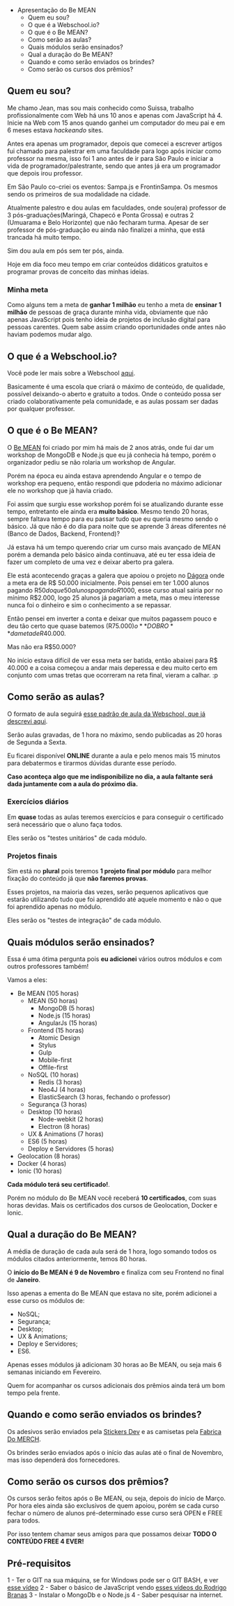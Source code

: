 * Apresentação do Be MEAN
    - Quem eu sou?
    - O que é a Webschool.io?
    - O que é o Be MEAN?
    - Como serão as aulas?
    - Quais módulos serão ensinados?
    - Qual a duração do Be MEAN?
    - Quando e como serão enviados os brindes?
    - Como serão os cursos dos prêmios?

## Quem eu sou?

Me chamo Jean, mas sou mais conhecido como Suissa, trabalho profissionalmente com Web há uns 10 anos e apenas com JavaScript há 4. Inicie na Web com 15 anos quando ganhei um computador do meu pai e em 6 meses estava *hackeando* sites.

Antes era apenas um programador, depois que comecei a escrever artigos fui chamado para palestrar em uma faculdade para logo após iniciar como professor na mesma, isso foi 1 ano antes de ir para São Paulo e iniciar a vida de programador/palestrante, sendo que antes já era um programador que depois irou professor.

Em São Paulo co-criei os eventos: Sampa.js e FrontinSampa. Os mesmos sendo os primeiros de sua modalidade na cidade.

Atualmente palestro e dou aulas em faculdades, onde sou(era) professor de 3 pós-graduações(Maringá, Chapecó e Ponta Grossa) e outras 2 (Umuarama e Belo Horizonte) que não fecharam turma. Apesar de ser professor de pós-graduação eu ainda não finalizei a minha, que está trancada há muito tempo.

Sim dou aula em pós sem ter pós, ainda.

Hoje em dia foco meu tempo em criar conteúdos didáticos gratuitos e programar provas de conceito das minhas ideias.

### Minha meta

Como alguns tem a meta de **ganhar 1 milhão** eu tenho a meta de **ensinar 1 milhão** de pessoas de graça durante minha vida, obviamente que não apenas JavaScript pois tenho ideia de projetos de inclusão digital para pessoas carentes. Quem sabe assim criando oportunidades onde antes não haviam podemos mudar algo.

## O que é a Webschool.io?

Você pode ler mais sobre a Webschool [aqui](http://nomadev.com.br/webschool-io-uma-escola-online-para-deixar-qualquer-conte%C3%BAdo-aberto-e-gratuito-para-sempre/).

Basicamente é uma escola que criará o máximo de conteúdo, de qualidade, possível deixando-o aberto e gratuito a todos. Onde o conteúdo possa ser criado colaborativamente pela comunidade, e as aulas possam ser dadas por qualquer professor.

## O que é o Be MEAN?

O [Be MEAN](http://bemean.com.br) foi criado por mim há mais de 2 anos atrás, onde fui dar um workshop de MongoDB e Node.js que eu já conhecia há tempo, porém o organizador pediu se não rolaria um workshop de Angular.

Porém na época eu ainda estava aprendendo Angular e o tempo de workshop era pequeno, então respondi que pdoderia no máximo adicionar ele no workshop que já havia criado.

Foi assim que surgiu esse workshop porém foi se atualizando durante esse tempo, entretanto ele ainda era **muito básico**. Mesmo tendo 20 horas, sempre faltava tempo para eu passar tudo que eu queria mesmo sendo o básico. Já que não é do dia para noite que se aprende 3 áreas diferentes né (Banco de Dados, Backend, Frontend)?

Já estava há um tempo querendo criar um curso mais avançado de MEAN porém a demanda pelo básico ainda continuava, até eu ter essa ideia de fazer um completo de uma vez e deixar aberto pra galera.

Ele está acontecendo graças a galera que apoiou o projeto no [Dágora](http://dagora.net/be-mean/) onde a meta era de R$ 50.000 inicialmente. Pois pensei em ter 1.000 alunos pagando R$50 do que 50 alunos pagando R$1000, esse curso atual sairia por no mínimo R$2.000, logo 25 alunos já pagariam a meta, mas o meu interesse nunca foi o dinheiro e sim o conhecimento a se repassar.

Então pensei em inverter a conta e deixar que muitos pagassem pouco e deu tão certo que quase batemos (R$75.000) o **DOBRO** da meta de R$40.000.

Mas não era R$50.000?

No início estava difícil de ver essa meta ser batida, então abaixei para R$ 40.000 e a coisa começou a andar mais deperessa e deu muito certo em conjunto com umas tretas que ocorreram na reta final, vieram a calhar. :p

## Como serão as aulas?

O formato de aula seguirá [esse padrão de aula da Webschool, que já descrevi aqui](http://nomadev.com.br/webschool-io-formato-de-aula/).

Serão aulas gravadas, de 1 hora no máximo, sendo publicadas as 20 horas de Segunda a Sexta.

Eu ficarei disponível **ONLINE** durante a aula e pelo menos mais 15 minutos para debatermos e tirarmos dúvidas durante esse período.

**Caso aconteça algo que me indisponibilize no dia, a aula faltante será dada juntamente com a aula do próximo dia.**

### Exercícios diários

Em **quase** todas as aulas teremos exercícios e para conseguir o certificado será necessário que o aluno faça todos.

Eles serão os "testes unitários" de cada módulo.

### Projetos finais

Sim está no **plural** pois teremos **1 projeto final por módulo** para melhor fixação do conteúdo já que **não faremos provas**.

Esses projetos, na maioria das vezes, serão pequenos aplicativos que estarão utilizando tudo que foi aprendido até aquele momento e não o que foi aprendido apenas no módulo.

Eles serão os "testes de integração" de cada módulo.

## Quais módulos serão ensinados?

Essa é uma ótima pergunta pois **eu adicionei** vários outros módulos e com outros professores também!

Vamos a eles:

- Be MEAN (105 horas)
    + MEAN (50 horas)
        * MongoDB (5 horas)
        * Node.js (15 horas)
        * AngularJs (15 horas)
    + Frontend (15 horas)
        * Atomic Design
        * Stylus
        * Gulp
        * Mobile-first
        * Offile-first
    + NoSQL (10 horas)
        * Redis (3 horas)
        * Neo4J (4 horas)
        * ElasticSearch (3 horas, fechando o professor)
    + Segurança (3 horas)
    + Desktop (10 horas)
        * Node-webkit (2 horas)
        * Electron (8 horas)
    + UX & Animations (7 horas)
    + ES6 (5 horas)
    + Deploy e Servidores (5 horas) 
- Geolocation (8 horas)
- Docker (4 horas)
- Ionic (10 horas)

**Cada módulo terá seu certificado!**.

Porém no módulo do Be MEAN você receberá **10 certificados**, com suas horas devidas. Mais os certificados dos cursos de Geolocation, Docker e Ionic.

## Qual a duração do Be MEAN?

A média de duração de cada aula será de 1 hora, logo somando todos os módulos citados anteriormente, temos 80 horas.

O **início do Be MEAN é 9 de Novembro** e finaliza com seu Frontend no final de **Janeiro**.

Isso apenas a ementa do Be MEAN que estava no site, porém adicionei a esse curso os módulos de:

- NoSQL;
- Segurança;
- Desktop;
- UX & Animations;
- Deploy e Servidores;
- ES6.

Apenas esses módulos já adicionam 30 horas ao Be MEAN, ou seja mais 6 semanas iniciando em Fevereiro.

Quem for acompanhar os cursos adicionais dos prêmios ainda terá um bom tempo pela frente.

## Quando e como serão enviados os brindes?

Os adesivos serão enviados pela [Stickers Dev](https://www.facebook.com/stickersdevs) e as camisetas pela [Fabrica Do MERCH](https://www.facebook.com/fabricadomerch).

Os brindes serão enviados após o início das aulas até o final de Novembro, mas isso dependerá dos fornecedores.

## Como serão os cursos dos prêmios?

Os cursos serão feitos após o Be MEAN, ou seja, depois do início de Março. 
Por hora eles ainda são exclusivos de quem apoiou, porém se cada curso fechar o número de alunos pré-determinado esse curso será OPEN e FREE para todos.

Por isso tentem chamar seus amigos para que possamos deixar **TODO O CONTEÚDO FREE 4 EVER!**

## Pré-requisitos

1 - Ter o GIT na sua máquina, se for Windows pode ser o GIT BASH, e ver [esse vídeo](https://www.youtube.com/watch?v=TReVFOxhh7E)
2 - Saber o básico de JavaScript vendo [esses vídeos do Rodrigo Branas](https://www.youtube.com/playlist?list=PLQCmSnNFVYnT1-oeDOSBnt164802rkegc)
3 - Instalar o MongoDb e o Node.js 
4 - Saber pesquisar na internet.
